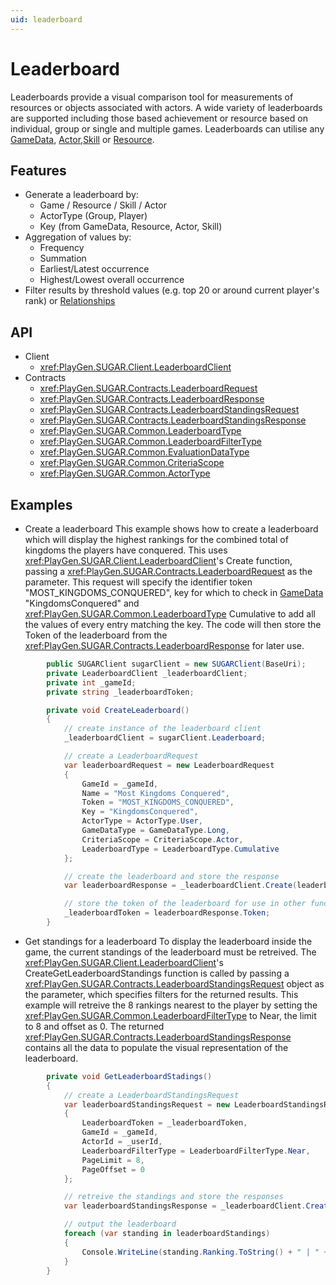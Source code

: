 ```yaml
---
uid: leaderboard
---
```


# Leaderboard
Leaderboards provide a visual comparison tool for measurements of resources or objects associated with actors. A wide variety of leaderboards are supported including those based achievement or resource based on individual, group or single and multiple games. Leaderboards can utilise any [GameData](gameData.md), [Actor](actor.md),[Skill](skill.md) or [Resource](resource.md). 

## Features
* Generate a leaderboard by:
	* Game / Resource / Skill / Actor
	* ActorType (Group, Player)
	* Key (from GameData, Resource, Actor, Skill)
* Aggregation of values by:
	* Frequency
	* Summation
	* Earliest/Latest occurrence 
	* Highest/Lowest overall occurrence 
* Filter results by threshold values (e.g. top 20 or around current player's rank) or [Relationships](relationship.md)

## API
* Client
    * <xref:PlayGen.SUGAR.Client.LeaderboardClient>
* Contracts
    * <xref:PlayGen.SUGAR.Contracts.LeaderboardRequest>
    * <xref:PlayGen.SUGAR.Contracts.LeaderboardResponse>
    * <xref:PlayGen.SUGAR.Contracts.LeaderboardStandingsRequest>
    * <xref:PlayGen.SUGAR.Contracts.LeaderboardStandingsResponse>
    * <xref:PlayGen.SUGAR.Common.LeaderboardType>
    * <xref:PlayGen.SUGAR.Common.LeaderboardFilterType>
    * <xref:PlayGen.SUGAR.Common.EvaluationDataType>
    * <xref:PlayGen.SUGAR.Common.CriteriaScope>
    * <xref:PlayGen.SUGAR.Common.ActorType>


## Examples
* Create a leaderboard
	This example shows how to create a leaderboard which will display the highest rankings for the combined total of kingdoms the players have conquered. This uses <xref:PlayGen.SUGAR.Client.LeaderboardClient>'s Create function, passing a <xref:PlayGen.SUGAR.Contracts.LeaderboardRequest> as the parameter. This request will specify the identifier token "MOST_KINGDOMS_CONQUERED", key for which to check in [GameData](gameData.md) "KingdomsConquered" and <xref:PlayGen.SUGAR.Common.LeaderboardType> Cumulative to add all the values of every entry matching the key. The code will then store the Token of the leaderboard from the <xref:PlayGen.SUGAR.Contracts.LeaderboardResponse> for later use.

```cs
		public SUGARClient sugarClient = new SUGARClient(BaseUri);
		private LeaderboardClient _leaderboardClient;
		private int _gameId;
		private string _leaderboardToken;

		private void CreateLeaderboard() 
		{
			// create instance of the leaderboard client
			_leaderboardClient = sugarClient.Leaderboard;

			// create a LeaderboardRequest
			var leaderboardRequest = new LeaderboardRequest 
			{
				GameId = _gameId,
				Name = "Most Kingdoms Conquered",
				Token = "MOST_KINGDOMS_CONQUERED",
				Key = "KingdomsConquered",
				ActorType = ActorType.User,
				GameDataType = GameDataType.Long,
				CriteriaScope = CriteriaScope.Actor,
				LeaderboardType	= LeaderboardType.Cumulative
			};

			// create the leaderboard and store the response
			var leaderboardResponse = _leaderboardClient.Create(leaderboardRequest);

			// store the token of the leaderboard for use in other functions
			_leaderboardToken = leaderboardResponse.Token;
		}
```

* Get standings for a leaderboard
	To display the leaderboard inside the game, the current standings of the leaderboard must be retreived. The <xref:PlayGen.SUGAR.Client.LeaderboardClient>'s CreateGetLeaderboardStandings function is called by passing a <xref:PlayGen.SUGAR.Contracts.LeaderboardStandingsRequest> object as the parameter, which specifies filters for the returned results. This example will retreive the 8 rankings nearest to the player by setting the <xref:PlayGen.SUGAR.Common.LeaderboardFilterType> to Near, the limit to 8 and offset as 0. The returned <xref:PlayGen.SUGAR.Contracts.LeaderboardStandingsResponse> contains all the data to populate the visual representation of the leaderboard. 


```cs
		private void GetLeaderboardStadings() 
		{
			// create a LeaderboardStandingsRequest
			var leaderboardStandingsRequest = new LeaderboardStandingsRequest 
			{
				LeaderboardToken = _leaderboardToken,
				GameId = _gameId,
				ActorId = _userId,
				LeaderboardFilterType = LeaderboardFilterType.Near,
				PageLimit = 8,
				PageOffset = 0
			};

			// retreive the standings and store the responses
			var leaderboardStandingsResponse = _leaderboardClient.CreateGetLeaderboardStandings(leaderboardStandingReqeusts);

			// output the leaderboard
			foreach (var standing in leaderboardStandings)
			{
				Console.WriteLine(standing.Ranking.ToString() + " | " + standing.ActorName + " | Conquered: " + standing.Value);
			}
		}
```
